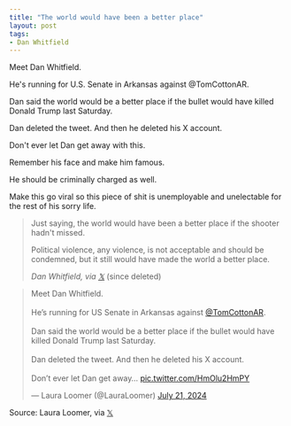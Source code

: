 ```yaml
---
title: "The world would have been a better place"
layout: post
tags:
- Dan Whitfield
---
```


Meet Dan Whitfield.

He's running for U.S. Senate in Arkansas against @TomCottonAR.

Dan said the world would be a better place if the bullet would have killed Donald Trump last Saturday.

Dan deleted the tweet. And then he deleted his X account.

Don't ever let Dan get away with this.

Remember his face and make him famous.

He should be criminally charged as well.

Make this go viral so this piece of shit is unemployable and unelectable for the rest of his sorry life.

> Just saying, the world would have been a better place if the shooter hadn't missed.
>
> Political violence, any violence, is not acceptable and should be condemned, but it still would have made the world a better place.
>
> <cite>Dan Whitfield, via [𝕏](https://x.com)</cite> (since deleted)

<blockquote class="twitter-tweet"><p lang="en" dir="ltr">Meet Dan Whitfield. <br><br>He’s running for US Senate in Arkansas against <a href="https://twitter.com/TomCottonAR?ref_src=twsrc%5Etfw">@TomCottonAR</a>.<br><br>Dan said the world would be a better place if the bullet would have killed Donald Trump last Saturday. <br><br>Dan deleted the tweet. And then he deleted his X account. <br><br>Don’t ever let Dan get away… <a href="https://t.co/HmOlu2HmPY">pic.twitter.com/HmOlu2HmPY</a></p>&mdash; Laura Loomer (@LauraLoomer) <a href="https://twitter.com/LauraLoomer/status/1814857278731833472?ref_src=twsrc%5Etfw">July 21, 2024</a></blockquote> <script async src="https://platform.twitter.com/widgets.js" charset="utf-8"></script>

Source: Laura Loomer, via [𝕏](https://x.com)
